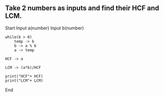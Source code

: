 ## Take 2 numbers as inputs and find their HCF and LCM.

Start
    Input a(number)
    Input b(number)

    while(b > 0)
        temp -> b
        b -> a % b
        a -> temp
    
    HCF -> a

    LCM -> (a*b)/HCF

    print("HCF"+ HCF)
    print("LCM"+ LCM)
End